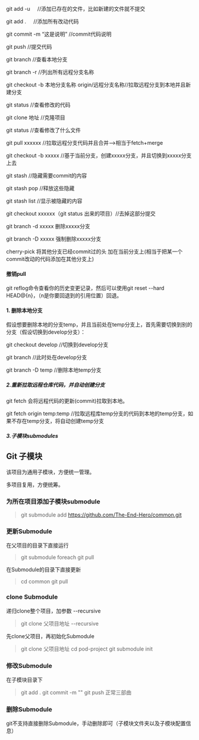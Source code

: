 git add -u     //添加已存在的文件，比如新建的文件就不提交

git add .      //添加所有改动代码

git commit -m “这是说明”   //commit代码说明

git push 		//提交代码

git branch      //查看本地分支

git branch -r //列出所有远程分支名称

git checkout -b 本地分支名称 origin/远程分支名称//拉取远程分支到本地并且新建分支

git status       //查看修改的代码

git clone 地址  //克隆项目

git status       //查看修改了什么文件

git pull  xxxxxx  //拉取远程分支代码并且合并-->相当于fetch+merge

git checkout -b xxxxx  //基于当前分支，创建xxxxx分支，并且切换到xxxxx分支上去

git stash       //隐藏需要commit的内容

git stash pop   //释放这些隐藏   

git stash list  //显示被隐藏的内容

git checkout xxxxxx（git status 出来的项目）//去掉这部分提交

git branch -d xxxxx 删除xxxxx分支

git branch -D xxxxx 强制删除xxxxx分支

cherry-pick 将其他分支已经commit过的头 加在当前分支上(相当于把某一个commit改动的代码添加在其他分支上)

#### 撤销pull

git reflog命令查看你的历史变更记录，然后可以使用git reset --hard HEAD@{n}，（n是你要回退到的引用位置）回退。

#### 1. 删除本地分支

假设想要删除本地的分支temp，并且当前处在temp分支上，首先需要切换到别的分支（假设切换到develop分支）：

git checkout develop  //切换到develop分支

git branch  //此时处在develop分支

git branch -D temp  //删除本地temp分支

##### 2.重新拉取远程仓库代码，并自动创建分支

git fetch 会将远程代码的更新(commit)拉取到本地。

git fetch origin temp:temp  //拉取远程库temp分支的代码到本地的temp分支，如果不存在temp分支，将自动创建temp分支

##### 3.子模块submodules
## Git 子模块

该项目为通用子模块，方便统一管理。

多项目复用，方便统筹。



### 为所在项目添加子模块submodule

> git submodule add https://github.com/The-End-Hero/common.git



### 更新Submodule

在父项目的目录下直接运行

> git submodule foreach git pull

在Submodule的目录下直接更新

>cd common
>git pull



### clone Submodule

递归clone整个项目，加参数 --recursive

> git clone 父项目地址 --recursive

先clone父项目，再初始化Submodule

> git clone 父项目地址
> cd pod-project
> git submodule init



### 修改Submodule

在子模块目录下

> git add .   git commit  -m ""    git push  正常三部曲



### 删除Submodule

git不支持直接删除Submodule，手动删除即可（子模块文件夹以及子模块配置信息）


